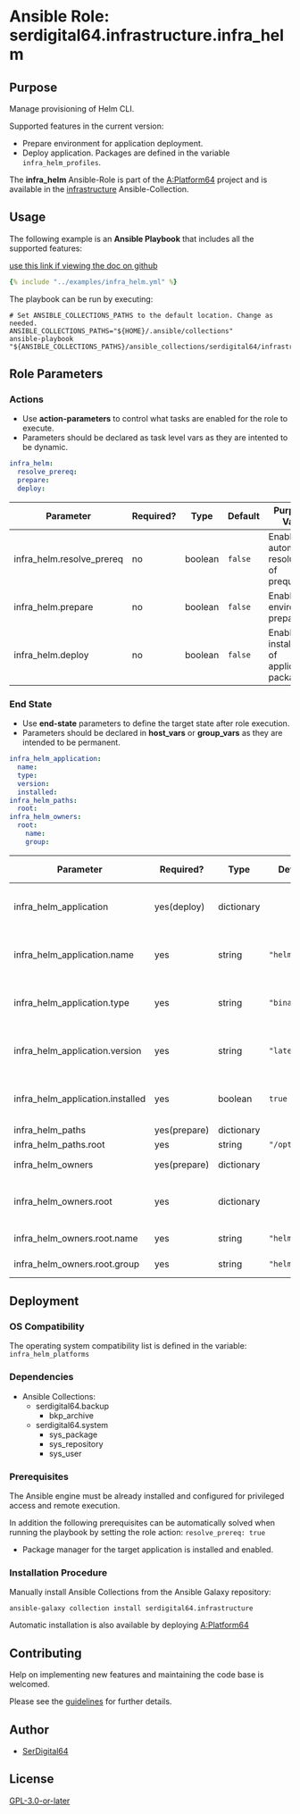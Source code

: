 # Ansible Role: serdigital64.infrastructure.infra_helm

## Purpose

Manage provisioning of Helm CLI.

Supported features in the current version:

- Prepare environment for application deployment.
- Deploy application. Packages are defined in the variable `infra_helm_profiles`.

The **infra_helm** Ansible-Role is part of the [A:Platform64](https://github.com/serdigital64/aplatform64) project and is available in the [infrastructure](https://aplatform64.readthedocs.io/en/latest/collections/infrastructure) Ansible-Collection.

## Usage

The following example is an **Ansible Playbook** that includes all the supported features:

[use this link if viewing the doc on github](https://github.com/aplatform64/infrastructure/blob/main/playbooks/infra_helm.yml)

```yaml
{% include "../examples/infra_helm.yml" %}
```

The playbook can be run by executing:

```shell
# Set ANSIBLE_COLLECTIONS_PATHS to the default location. Change as needed.
ANSIBLE_COLLECTIONS_PATHS="${HOME}/.ansible/collections"
ansible-playbook "${ANSIBLE_COLLECTIONS_PATHS}/ansible_collections/serdigital64/infrastructure/playbooks/infra_helm.yml"
```

## Role Parameters

### Actions

- Use **action-parameters** to control what tasks are enabled for the role to execute.
- Parameters should be declared as task level vars as they are intented to be dynamic.

```yaml
infra_helm:
  resolve_prereq:
  prepare:
  deploy:
```

| Parameter                 | Required? | Type    | Default | Purpose / Value                             |
| ------------------------- | --------- | ------- | ------- | ------------------------------------------- |
| infra_helm.resolve_prereq | no        | boolean | `false` | Enable automatic resolution of prequisites  |
| infra_helm.prepare        | no        | boolean | `false` | Enable environment preparation              |
| infra_helm.deploy         | no        | boolean | `false` | Enable installation of application packages |

### End State

- Use **end-state** parameters to define the target state after role execution.
- Parameters should be declared in **host_vars** or **group_vars** as they are intended to be permanent.

```yaml
infra_helm_application:
  name:
  type:
  version:
  installed:
infra_helm_paths:
  root:
infra_helm_owners:
  root:
    name:
    group:
```

| Parameter                        | Required?    | Type       | Default       | Purpose / Value                    |
| -------------------------------- | ------------ | ---------- | ------------- | ---------------------------------- |
| infra_helm_application           | yes(deploy)  | dictionary |               | Set application package end state  |
| infra_helm_application.name      | yes          | string     | `"helm"`      | Select application package name    |
| infra_helm_application.type      | yes          | string     | `"binary"`    | Select application package type    |
| infra_helm_application.version   | yes          | string     | `"latest"`    | Select application package version |
| infra_helm_application.installed | yes          | boolean    | `true`        | Set application package end state  |
| infra_helm_paths                 | yes(prepare) | dictionary |               | Set paths                          |
| infra_helm_paths.root            | yes          | string     | `"/opt/helm"` |                                    |
| infra_helm_owners                | yes(prepare) | dictionary |               | Define users                       |
| infra_helm_owners.root           | yes          | dictionary |               | Define directory structure owner   |
| infra_helm_owners.root.name      | yes          | string     | `"helm"`      | Set login name                     |
| infra_helm_owners.root.group     | yes          | string     | `"helm"`      | Set group name                     |

## Deployment

### OS Compatibility

The operating system compatibility list is defined in the variable: `infra_helm_platforms`

### Dependencies

- Ansible Collections:
  - serdigital64.backup
    - bkp_archive
  - serdigital64.system
    - sys_package
    - sys_repository
    - sys_user

### Prerequisites

The Ansible engine must be already installed and configured for privileged access and remote execution.

In addition the following prerequisites can be automatically solved when running the playbook by setting the role action: `resolve_prereq: true`

- Package manager for the target application is installed and enabled.

### Installation Procedure

Manually install Ansible Collections from the Ansible Galaxy repository:

```shell
ansible-galaxy collection install serdigital64.infrastructure
```

Automatic installation is also available by deploying [A:Platform64](https://aplatform64.readthedocs.io/en/latest/#deployment)

## Contributing

Help on implementing new features and maintaining the code base is welcomed.

Please see the [guidelines](https://aplatform64.readthedocs.io/en/latest/contributing/CONTRIBUTING) for further details.

## Author

- [SerDigital64](https://serdigital64.github.io/)

## License

[GPL-3.0-or-later](https://www.gnu.org/licenses/gpl-3.0.txt)
